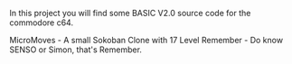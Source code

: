 In this project you will find some BASIC V2.0 source code for the commodore c64.

MicroMoves - A small Sokoban Clone with 17 Level
Remember   - Do know SENSO or Simon, that's Remember.
